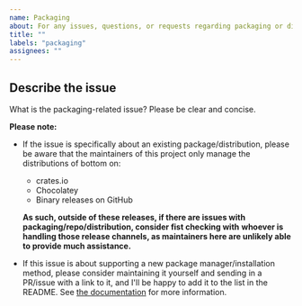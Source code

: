 ```yaml
---
name: Packaging
about: For any issues, questions, or requests regarding packaging or distribution.
title: ""
labels: "packaging"
assignees: ""
---
```


## Describe the issue

What is the packaging-related issue? Please be clear and concise.

**Please note:**

- If the issue is specifically about an existing package/distribution, please be aware that the maintainers of this project only
  manage the distributions of bottom on:
  
  - crates.io
  - Chocolatey
  - Binary releases on GitHub

  **As such, outside of these releases, if there are issues with packaging/repo/distribution, consider fist checking with**
  **whoever is handling those release channels, as maintainers here are unlikely able to provide much assistance.**

- If this issue is about supporting a new package manager/installation method, please consider maintaining it yourself
  and sending in a PR/issue with a link to it, and I'll be happy to add it to the list in the README. See
  [the documentation](https://clementtsang.github.io/bottom/nightly/contribution/packaging-and-distribution/) for more information.
